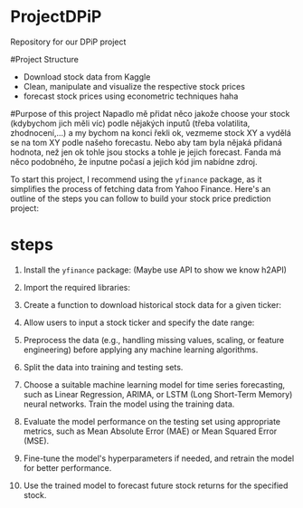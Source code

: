 # ProjectDPiP
Repository for our DPiP project

#Project Structure
- Download stock data from Kaggle
- Clean, manipulate and visualize the respective stock prices
- forecast stock prices using econometric techniques haha



#Purpose of this project
Napadlo mě přidat něco jakože choose your stock (kdybychom jich měli víc) podle nějakých inputů (třeba volatilita, zhodnocení,...) a my bychom na konci řekli ok, vezmeme stock XY a vydělá se na tom XY podle našeho forecastu. Nebo aby tam byla nějaká přidaná hodnota, než jen ok tohle jsou stocks a tohle je jejich forecast. Fanda má něco podobného, že inputne počasí a jejich kód jim nabídne zdroj.


To start this project, I recommend using the `yfinance` package, as it simplifies the process of fetching data from Yahoo Finance. Here's an outline of the steps you can follow to build your stock price prediction project:


# steps
1. Install the `yfinance` package:
(Maybe use API to show we know h2API)
2. Import the required libraries:

3. Create a function to download historical stock data for a given ticker:

4. Allow users to input a stock ticker and specify the date range:

5. Preprocess the data (e.g., handling missing values, scaling, or feature engineering) before applying any machine learning algorithms.

6. Split the data into training and testing sets.

7. Choose a suitable machine learning model for time series forecasting, such as Linear Regression, ARIMA, or LSTM (Long Short-Term Memory) neural networks. Train the model using the training data.

8. Evaluate the model performance on the testing set using appropriate metrics, such as Mean Absolute Error (MAE) or Mean Squared Error (MSE).

9. Fine-tune the model's hyperparameters if needed, and retrain the model for better performance.

10. Use the trained model to forecast future stock returns for the specified stock.

